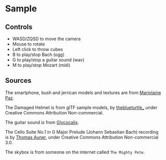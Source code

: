 # Sample

## Controls

- WASD/ZQSD to move the camera
- Mouse to rotate
- Left click to throw cubes
- B to play/stop Bach (ogg)
- G to play/stop a guitar sound (wav)
- M to play/stop Mozart (midi)

## Sources

The smartphone, bush and jerrican models and textures are from [Marjolaine Paz](https://twitter.com/Linheha).

The Damaged Helmet is from glTF sample models, by [theblueturtle_](https://sketchfab.com/theblueturtle_) under Creative Commons Attribution Non-commercial.

The guitar sound is from [Glycocalix](https://twitter.com/glyc0calix).

The Cello Suite No.1 in G Major Prelude (Johann Sebastian Bach) recording is by [Thomas Auner](http://www.thomas-auner.com/), under Creative Commons Attribution Non-commercial 3.0.

The skybox is from someone on the internet called `The Mighty Pete`.

